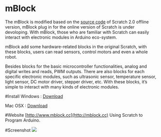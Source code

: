 # mBlock
The mBlock is modified based on the [source code](https://github.com/LLK/scratch-flash) of Scratch 2.0 offline version, mBlock plug in for the online version of Scratch is under devoloping. With mBlock, those who are familiar with Scratch can easily interact with electronic modules in Arduino eco-system.

mBlock add some hardware-related blocks in the original Scratch, with these blocks, users can read sensors, control motors and even a whole robot.

Besides blocks for the basic microcontroller functionalities, analog and digital writes and reads, PWM outputs. There are also blocks for each specific electronic modules, such as ultrasonic sensor, temperature sensor, light sensor, DC motor driver, stepper driver, etc. With these blocks, it’s simple to interact with many kinds of electronic modules.

#Install
Windows : [Download](http://makeblock.sinaapp.com/mblock/installer_win.php)

Mac OSX : [Download](http://makeblock.sinaapp.com/mblock/installer_mac.php)

#Website
[http://www.mblock.cc](http://mblock.cc) Using Scratch to Program Arduino. 

#Screenshot
![](http://mblock.cc/wp-content/uploads/2014/08/Mblock_web_04.jpg)